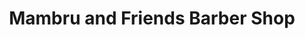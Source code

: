 ---
title: "Mambru and Friends Barber Shop"
url: /mamaroneck/mambru-and-friends-barber-shop/
shop: Friseur
---